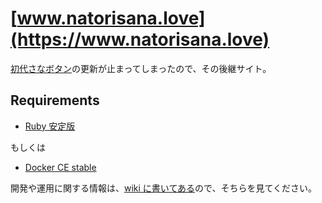 # [www.natorisana.love](https://www.natorisana.love)

[初代さなボタン](http://sanabutton.ojaru.jp/)の更新が止まってしまったので、その後継サイト。

## Requirements

- [Ruby 安定版](https://www.ruby-lang.org/ja/)

もしくは

- [Docker CE stable](https://store.docker.com/search?q=&type=edition&offering=community)

開発や運用に関する情報は、[wiki に書いてある](https://github.com/sanabutton/sanabutton.github.io/wiki)ので、そちらを見てください。
